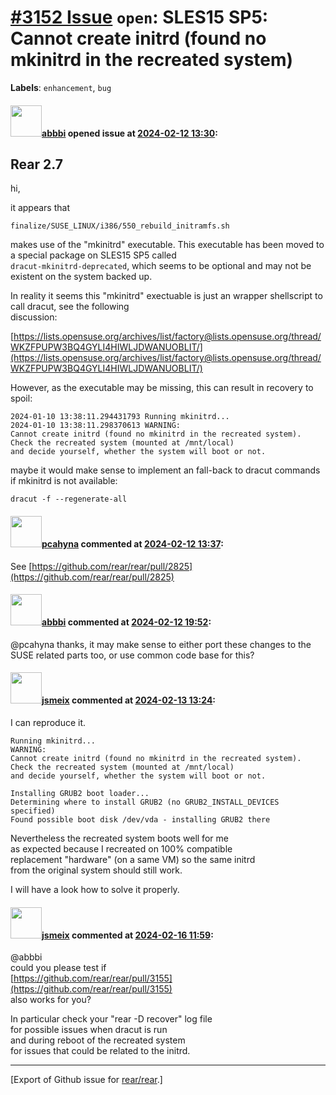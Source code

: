 [\#3152 Issue](https://github.com/rear/rear/issues/3152) `open`: SLES15 SP5: Cannot create initrd (found no mkinitrd in the recreated system)
=============================================================================================================================================

**Labels**: `enhancement`, `bug`

#### <img src="https://avatars.githubusercontent.com/u/3919561?u=473291dd3dbd58fd0af45714935992a3d416aa6e&v=4" width="50">[abbbi](https://github.com/abbbi) opened issue at [2024-02-12 13:30](https://github.com/rear/rear/issues/3152):

Rear 2.7
--------

hi,

it appears that

`finalize/SUSE_LINUX/i386/550_rebuild_initramfs.sh`

makes use of the "mkinitrd" executable. This executable has been moved
to a special package on SLES15 SP5 called  
`dracut-mkinitrd-deprecated`, which seems to be optional and may not be
existent on the system backed up.

In reality it seems this "mkinitrd" exectuable is just an wrapper
shellscript to call dracut, see the following  
discussion:

[https://lists.opensuse.org/archives/list/factory@lists.opensuse.org/thread/WKZFPUPW3BQ4GYLI4HIWLJDWANUOBLIT/](https://lists.opensuse.org/archives/list/factory@lists.opensuse.org/thread/WKZFPUPW3BQ4GYLI4HIWLJDWANUOBLIT/)

However, as the executable may be missing, this can result in recovery
to spoil:

    2024-01-10 13:38:11.294431793 Running mkinitrd...
    2024-01-10 13:38:11.298370613 WARNING:
    Cannot create initrd (found no mkinitrd in the recreated system).
    Check the recreated system (mounted at /mnt/local)
    and decide yourself, whether the system will boot or not.

maybe it would make sense to implement an fall-back to dracut commands
if mkinitrd is not available:

`dracut -f --regenerate-all `

#### <img src="https://avatars.githubusercontent.com/u/26300485?u=9105d243bc9f7ade463a3e52e8dd13fa67837158&v=4" width="50">[pcahyna](https://github.com/pcahyna) commented at [2024-02-12 13:37](https://github.com/rear/rear/issues/3152#issuecomment-1938695394):

See
[https://github.com/rear/rear/pull/2825](https://github.com/rear/rear/pull/2825)

#### <img src="https://avatars.githubusercontent.com/u/3919561?u=473291dd3dbd58fd0af45714935992a3d416aa6e&v=4" width="50">[abbbi](https://github.com/abbbi) commented at [2024-02-12 19:52](https://github.com/rear/rear/issues/3152#issuecomment-1939450254):

@pcahyna thanks, it may make sense to either port these changes to the
SUSE related parts too, or use common code base for this?

#### <img src="https://avatars.githubusercontent.com/u/1788608?u=925fc54e2ce01551392622446ece427f51e2f0ce&v=4" width="50">[jsmeix](https://github.com/jsmeix) commented at [2024-02-13 13:24](https://github.com/rear/rear/issues/3152#issuecomment-1941510047):

I can reproduce it.

    Running mkinitrd...
    WARNING:
    Cannot create initrd (found no mkinitrd in the recreated system).
    Check the recreated system (mounted at /mnt/local)
    and decide yourself, whether the system will boot or not.

    Installing GRUB2 boot loader...
    Determining where to install GRUB2 (no GRUB2_INSTALL_DEVICES specified)
    Found possible boot disk /dev/vda - installing GRUB2 there

Nevertheless the recreated system boots well for me  
as expected because I recreated on 100% compatible  
replacement "hardware" (on a same VM) so the same initrd  
from the original system should still work.

I will have a look how to solve it properly.

#### <img src="https://avatars.githubusercontent.com/u/1788608?u=925fc54e2ce01551392622446ece427f51e2f0ce&v=4" width="50">[jsmeix](https://github.com/jsmeix) commented at [2024-02-16 11:59](https://github.com/rear/rear/issues/3152#issuecomment-1948261363):

@abbbi  
could you please test if  
[https://github.com/rear/rear/pull/3155](https://github.com/rear/rear/pull/3155)  
also works for you?

In particular check your "rear -D recover" log file  
for possible issues when dracut is run  
and during reboot of the recreated system  
for issues that could be related to the initrd.

------------------------------------------------------------------------

\[Export of Github issue for
[rear/rear](https://github.com/rear/rear).\]

